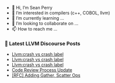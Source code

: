 - 👋 Hi, I’m Sean Perry
- 👀 I’m interested in compilers (c++, COBOL, llvm)
- 🌱 I’m currently learning ...
- 💞️ I’m looking to collaborate on ...
- 📫 How to reach me ...

<!---
s66perry/s66perry is a ✨ special ✨ repository because its `README.md` (this file) appears on your GitHub profile.
You can click the Preview link to take a look at your changes.
--->
### 📕 Latest LLVM Discourse Posts

<!-- DISCOURSE-LLVM:START -->
- [Llvm:crash vs crash label](https://discourse.llvm.org/t/llvm-crash-vs-crash-label/64818#post_3)
- [Llvm:crash vs crash label](https://discourse.llvm.org/t/llvm-crash-vs-crash-label/64818#post_2)
- [Llvm:crash vs crash label](https://discourse.llvm.org/t/llvm-crash-vs-crash-label/64818#post_1)
- [Code Review Process Update](https://discourse.llvm.org/t/code-review-process-update/63964?page=6#post_112)
- [[RFC] Adding Gather, Scatter Ops](https://discourse.llvm.org/t/rfc-adding-gather-scatter-ops/64757#post_5)
<!-- DISCOURSE-LLVM:END -->
